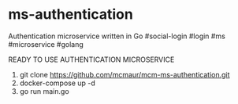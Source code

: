 # ms-authentication
Authentication microservice written in Go #social-login #login #ms #microservice #golang


READY TO USE AUTHENTICATION MICROSERVICE

1. git clone https://github.com/mcmaur/mcm-ms-authentication.git
2. docker-compose up -d
3. go run main.go
